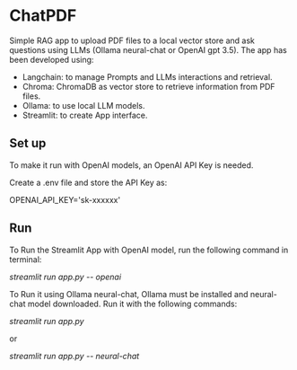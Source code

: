 # ChatPDF
Simple RAG app to upload PDF files to a local vector store and ask questions using LLMs (Ollama neural-chat or OpenAI gpt 3.5). The app has been developed using:
- Langchain: to manage Prompts and LLMs interactions and retrieval.
- Chroma: ChromaDB as vector store to retrieve information from PDF files.
- Ollama: to use local LLM models.
- Streamlit: to create App interface. 


## Set up
To make it run with OpenAI models, an OpenAI API Key is needed.

Create a .env file and store the API Key as:

OPENAI_API_KEY='sk-xxxxxx'


## Run
To Run the Streamlit App with OpenAI model, run the following command in terminal:

*streamlit run app.py -- openai*


To Run it using Ollama neural-chat, Ollama must be installed and neural-chat model downloaded. Run it with the following commands:

*streamlit run app.py*

or 

*streamlit run app.py -- neural-chat*